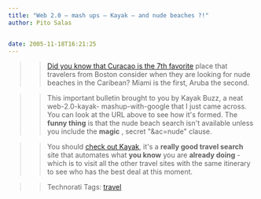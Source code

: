 ```yaml
---
title: "Web 2.0 — mash ups — Kayak — and nude beaches ?!"
author: Pito Salas


date: 2005-11-18T16:21:25
---
```



>>

>> [Did you know that Curacao is the 7th
favorite](<http://www.kayak.com/h/buzz/flights?code=BOS&rc=c&ac=nude>) place
that travelers from Boston consider when they are looking for nude beaches in
the Caribean? Miami is the first, Aruba the second.

>>

>> This important bulletin brought to you by Kayak Buzz, a neat web-2.0-kayak-
mashup-with-google that I just came across. You can look at the URL above to
see how it's formed. The **funny thing** is that the nude beach search isn't
available unless you include the **magic** , secret "&ac=nude" clause.

>>

>> You should [check out Kayak](<http://www.kayak.com/>), it's a **really good
travel search** site that automates what **you know** you are **already
doing** - which is to visit all the other travel sites with the same itinerary
to see who has the best deal at this moment.

>>

>> Technorati Tags: [travel](<http://www.technorati.com/tag/travel>)


